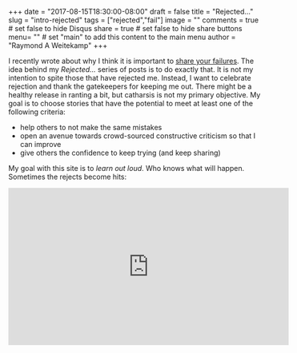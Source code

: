 +++
date = "2017-08-15T18:30:00-08:00"
draft = false
title = "Rejected..."
slug = "intro-rejected"
tags = ["rejected","fail"]
image = ""
comments = true	# set false to hide Disqus
share = true	# set false to hide share buttons
menu= ""		# set "main" to add this content to the main menu
author = "Raymond A Weitekamp"
+++

I recently wrote about why I think it is important to [share your failures](/share-your-failures). The idea behind my *Rejected...* series of posts is to do exactly that. It is not my intention to spite those that have rejected me. Instead, I want to celebrate rejection and thank the gatekeepers for keeping me out. There might be a healthy release in ranting a bit, but catharsis is not my primary objective. My goal is to choose stories that have the potential to meet at least one of the following criteria:

* help others to not make the same mistakes
* open an avenue towards crowd-sourced constructive criticism so that I can improve
* give others the confidence to keep trying (and keep sharing)

My goal with this site is to *learn out loud*. Who knows what will happen. Sometimes the rejects become hits:

<iframe width="560" height="315" src="https://www.youtube.com/embed/3yH4h73RDeE" frameborder="0" allowfullscreen></iframe>


